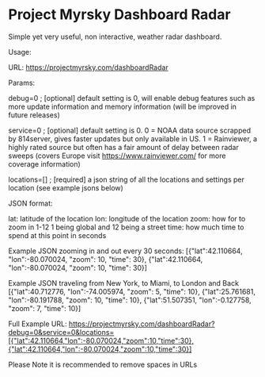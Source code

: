 # Project Myrsky Dashboard Radar

Simple yet very useful, non interactive, weather radar dashboard.

Usage:

URL: https://projectmyrsky.com/dashboardRadar

Params:

debug=0 ; [optional] default setting is 0, will enable debug features such as more update information and memory information (will be improved in future releases)

service=0 ; [optional] default setting is 0. 0 = NOAA data source scrapped by 814server, gives faster updates but only available in US. 1 = Rainviewer, a highly rated source but often has a fair amount of delay between radar sweeps (covers Europe visit https://www.rainviewer.com/ for more coverage information)

locations=[] ; [required] a json string of all the locations and settings per location (see example jsons below)

JSON format:

lat: latitude of the location
lon: longitude of the location
zoom: how for to zoom in 1-12 1 being global and 12 being a street
time: how much time to spend at this point in seconds

Example JSON zooming in and out every 30 seconds:
[{"lat":42.110664, "lon":-80.070024, "zoom": 10, "time": 30}, {"lat":42.110664, "lon":-80.070024, "zoom": 10, "time": 30}]

Example JSON traveling from New York, to Miami, to London and Back
[{"lat":40.712776, "lon":-74.005974, "zoom": 5, "time": 10}, {"lat":25.761681, "lon":-80.191788, "zoom": 10, "time": 10}, {"lat":51.507351, "lon":-0.127758, "zoom": 7, "time": 10}]

Full Example URL:
https://projectmyrsky.com/dashboardRadar?debug=0&service=0&locations=[{"lat":42.110664,"lon":-80.070024,"zoom":10,"time":30},{"lat":42.110664,"lon":-80.070024,"zoom":10,"time":30}]

Please Note it is recommended to remove spaces in URLs

